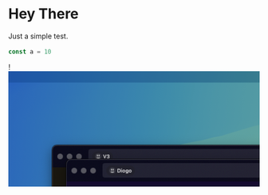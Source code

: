 # Hey There
Just a simple test.

```js
const a = 10
```

!![Image Description](./images/Screenshot%202024-11-30%20at%2016.41.53.png)